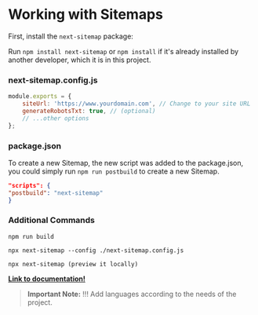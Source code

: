 # Working with Sitemaps

First, install the `next-sitemap` package:

Run `npm install next-sitemap` or `npm install` if it's already installed by another developer, which it is in this project.

### next-sitemap.config.js

```js
module.exports = {
    siteUrl: 'https://www.yourdomain.com', // Change to your site URL
    generateRobotsTxt: true, // (optional)
    // ...other options
};
```

### package.json

To create a new Sitemap, the new script was added to the package.json, you could simply run `npm run postbuild` to create a new Sitemap.

```json
"scripts": {
"postbuild": "next-sitemap"
}
```

### Additional Commands

`npm run build`

`npx next-sitemap --config ./next-sitemap.config.js`

`npx next-sitemap (preview it locally)`

**[Link to documentation!](https://www.npmjs.com/package/next-sitemap)**

> **Important Note:** !!! Add languages according to the needs of the project.
